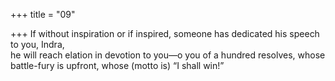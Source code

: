 +++
title = "09"

+++
If without inspiration or if inspired, someone has dedicated his speech  to you, Indra,  
he will reach elation in devotion to you—o you of a hundred resolves,  whose battle-fury is upfront, whose (motto is) “I shall win!”  